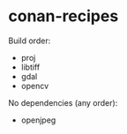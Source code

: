 # conan-recipes
Build order:
- proj
- libtiff
- gdal
- opencv

No dependencies (any order):
- openjpeg

